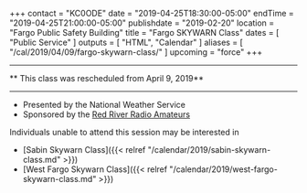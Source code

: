 +++
contact = "KC0ODE"
date = "2019-04-25T18:30:00-05:00"
endTime = "2019-04-25T21:00:00-05:00"
publishdate = "2019-02-20"
location = "Fargo Public Safety Building"
title = "Fargo SKYWARN Class"
dates = [ "Public Service" ]
outputs = [ "HTML", "Calendar" ]
aliases = [ "/cal/2019/04/09/fargo-skywarn-class/" ]
upcoming = "force"
+++

---

** This class was rescheduled from April 9, 2019**

---

* Presented by the National Weather Service
* Sponsored by the [Red River Radio Amateurs](/)

Individuals unable to attend this session may be interested in

* [Sabin Skywarn Class]({{< relref "/calendar/2019/sabin-skywarn-class.md" >}})
* [West Fargo Skywarn Class]({{< relref "/calendar/2019/west-fargo-skywarn-class.md" >}})
